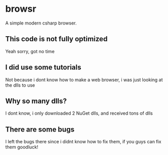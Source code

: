 # browsr
A simple modern csharp browser.

## This code is not fully optimized
Yeah sorry, got no time

## I did use some tutorials
Not because i dont know how to make a web browser, i was just looking at the dlls to use

## Why so many dlls?
I dont know, i only downloaded 2 NuGet dlls, and received tons of dlls

## There are some bugs
I left the bugs there since i didnt know how to fix them, if you guys can fix them goodluck!
